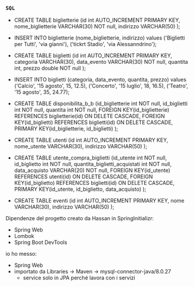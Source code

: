 ### `SQL`
- CREATE TABLE biglietterie (id int AUTO_INCREMENT PRIMARY KEY, nome_biglietterie VARCHAR(30) NOT null, indirizzo VARCHAR(50) );
- INSERT INTO biglietterie (nome_biglietterie, indirizzo) values
  ('Biglietti per Tutti', 'via gianni'),
  ('tickrt Stadio', 'via Alessanndrino');

  
- CREATE TABLE biglietti (id int AUTO_INCREMENT PRIMARY KEY, categoria VARCHAR(30), data_evento VARCHAR(30) NOT null, quantita int, prezzo double NOT null );
- INSERT INTO biglietti (categoria, data_evento, quantita, prezzo) values
  ('Calcio', '15 agosto', 15, 12.5),
  ('Concerto', '15 luglio', 18, 16.5),
  ('Teatro', '15 agosto', 35, 24.77);


- CREATE TABLE disponibilita_b_b (id_biglietterie int NOT null, id_biglietti int NOT null, quantita int NOT null,
  FOREIGN KEY(id_biglietterie) REFERENCES biglietterie(id) ON DELETE CASCADE,
  FOREIGN KEY(id_biglietti) REFERENCES biglietti(id) ON DELETE CASCADE,
  PRIMARY KEY(id_biglietterie, id_biglietti)
  );


- CREATE TABLE utenti (id int AUTO_INCREMENT PRIMARY KEY, nome_utente VARCHAR(30), indirizzo VARCHAR(50) );


- CREATE TABLE utente_compra_biglietti (id_utente int NOT null, id_biglietto int NOT null, quantita_biglietti_acquistati int NOT null, data_acquisto VARCHAR(20) NOT null,
  FOREIGN KEY(id_utente) REFERENCES utenti(id) ON DELETE CASCADE,
  FOREIGN KEY(id_biglietto) REFERENCES biglietti(id) ON DELETE CASCADE,
  PRIMARY KEY(id_utente, id_biglietto, data_acquisto)
  );


- CREATE TABLE eventi (id int AUTO_INCREMENT PRIMARY KEY, nome VARCHAR(30), indirizzo VARCHAR(50) );

Dipendenze del progetto creato da Hassan in SpringInitializr:
- Spring Web
- Lombok
- Spring Boot DevTools    

io ho messo:
- Spring Web
- importato da Libraries -> Maven -> mysql-connector-java/8.0.27
  - service solo in JPA perché  lavora con i servizi
